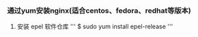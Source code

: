 ### 通过yum安装nginx(适合centos、fedora、redhat等版本)

1. 安装 epel 软件仓库
'''
$ sudo yum install epel-release
'''
